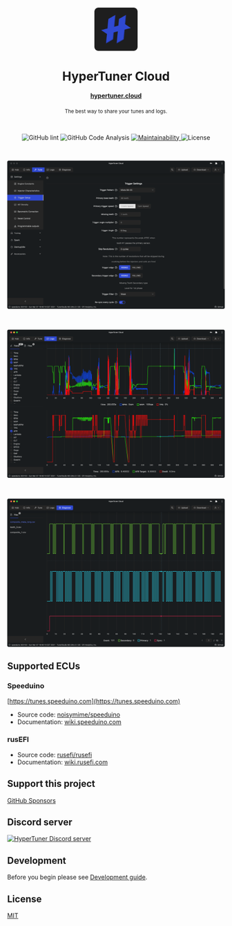 <p align="center">
  <img src="/public/icons/icon.png" alt="HyperTuner" width="100">
</p>

<h1 align="center">HyperTuner Cloud</h1>

<div align="center">
  <p><a href="https://hypertuner.cloud"><strong>hypertuner.cloud</strong></a></p>
  <p><sub>The best way to share your tunes and logs.</sub></p>
</div>

<br/>

<div align="center">
  <p>
    <img alt="GitHub lint" src="https://github.com/hyper-tuner/hypertuner-cloud/actions/workflows/lint.js.yml/badge.svg?branch=master">
    <img alt="GitHub Code Analysis" src="https://github.com/hyper-tuner/hypertuner-cloud/actions/workflows/codeql-analysis.yml/badge.svg">
    <a href="https://codeclimate.com/github/hyper-tuner/hypertuner-cloud/maintainability">
      <img alt="Maintainability" src="https://api.codeclimate.com/v1/badges/d810354c0bca64ec9316/maintainability">
    </a>
    <img alt="License" src="https://img.shields.io/github/license/hyper-tuner/hypertuner-cloud">
  </p>
</div>

<br/>

![Screenshot VE Table](/public/img/screen1.png)

<br/>

![Screenshot Logs](/public/img/screen2.png)

<br/>

![Screenshot Tooth](/public/img/screen3.png)

## Supported ECUs

### Speeduino

[https://tunes.speeduino.com](https://tunes.speeduino.com)

- Source code: [noisymime/speeduino](https://github.com/noisymime/speeduino)
- Documentation: [wiki.speeduino.com](https://wiki.speeduino.com)

### rusEFI

- Source code: [rusefi/rusefi](https://github.com/rusefi/rusefi)
- Documentation: [wiki.rusefi.com](https://wiki.rusefi.com)

## Support this project

[GitHub Sponsors](https://github.com/sponsors/karniv00l)

## Discord server

[![HyperTuner Discord server](https://dcbadge.vercel.app/api/server/eaTjzZQNQZ)](https://discord.gg/eaTjzZQNQZ)

## Development

Before you begin please see [Development guide](https://github.com/hyper-tuner/hypertuner-cloud/blob/master/DEVELOPMENT.md).

## License

[MIT](https://github.com/hyper-tuner/hypertuner-cloud/blob/master/LICENSE)
